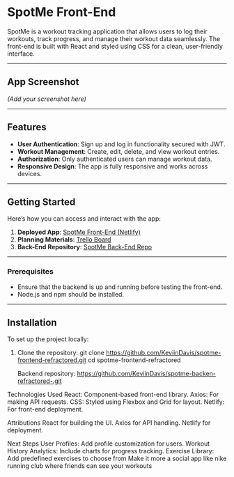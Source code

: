 # SpotMe Front-End

SpotMe is a workout tracking application that allows users to log their workouts, track progress, and manage their workout data seamlessly. The front-end is built with React and styled using CSS for a clean, user-friendly interface.

---

## App Screenshot

*(Add your screenshot here)*

---

## Features

- **User Authentication**: Sign up and log in functionality secured with JWT.
- **Workout Management**: Create, edit, delete, and view workout entries.
- **Authorization**: Only authenticated users can manage workout data.
- **Responsive Design**: The app is fully responsive and works across devices.

---

## Getting Started

Here’s how you can access and interact with the app:

1. **Deployed App**: [SpotMe Front-End (Netlify)](https://spotmee.netlify.app)
2. **Planning Materials**: [Trello Board](https://trello.com/b/j2mLne07/spotme-project-planning)
3. **Back-End Repository**: [SpotMe Back-End Repo](https://github.com/KeviinDavis/spotme-frontend-refractored.git)

---

### Prerequisites

- Ensure that the backend is up and running before testing the front-end.
- Node.js and npm should be installed.

---

## Installation

To set up the project locally:

1. Clone the repository:
   git clone https://github.com/KeviinDavis/spotme-frontend-refractored.git
   cd spotme-frontend-refractored

   Backend repository: https://github.com/KeviinDavis/spotme-backen-refractored-.git

Technologies Used
React: Component-based front-end library.
Axios: For making API requests.
CSS: Styled using Flexbox and Grid for layout.
Netlify: For front-end deployment.

Attributions
React for building the UI.
Axios for API handling.
Netlify for deployment.

Next Steps
User Profiles: Add profile customization for users.
Workout History Analytics: Include charts for progress tracking.
Exercise Library: Add predefined exercises to choose from
Make it more a social app like nike running club where friends can see your workouts